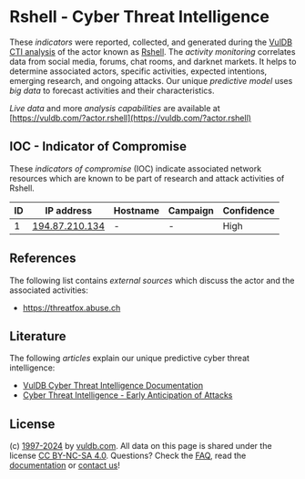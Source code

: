 # Rshell - Cyber Threat Intelligence

These _indicators_ were reported, collected, and generated during the [VulDB CTI analysis](https://vuldb.com/?kb.cti) of the actor known as [Rshell](https://vuldb.com/?actor.rshell). The _activity monitoring_ correlates data from social media, forums, chat rooms, and darknet markets. It helps to determine associated actors, specific activities, expected intentions, emerging research, and ongoing attacks. Our unique _predictive model_ uses _big data_ to forecast activities and their characteristics.

_Live data_ and more _analysis capabilities_ are available at [https://vuldb.com/?actor.rshell](https://vuldb.com/?actor.rshell)

## IOC - Indicator of Compromise

These _indicators of compromise_ (IOC) indicate associated network resources which are known to be part of research and attack activities of Rshell.

ID | IP address | Hostname | Campaign | Confidence
-- | ---------- | -------- | -------- | ----------
1 | [194.87.210.134](https://vuldb.com/?ip.194.87.210.134) | - | - | High

## References

The following list contains _external sources_ which discuss the actor and the associated activities:

* https://threatfox.abuse.ch

## Literature

The following _articles_ explain our unique predictive cyber threat intelligence:

* [VulDB Cyber Threat Intelligence Documentation](https://vuldb.com/?kb.cti)
* [Cyber Threat Intelligence - Early Anticipation of Attacks](https://www.scip.ch/en/?labs.20201022)

## License

(c) [1997-2024](https://vuldb.com/?kb.changelog) by [vuldb.com](https://vuldb.com/?kb.about). All data on this page is shared under the license [CC BY-NC-SA 4.0](https://creativecommons.org/licenses/by-nc-sa/4.0/). Questions? Check the [FAQ](https://vuldb.com/?kb.faq), read the [documentation](https://vuldb.com/?kb) or [contact us](https://vuldb.com/?contact)!
